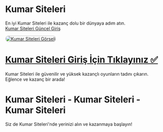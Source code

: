 # Kumar Siteleri
En iyi Kumar Siteleri ile kazanç dolu bir dünyaya adım atın.  
<a href="http://www.redly.vip/3A5tsFl" title="Kumar Siteleri Güncel Giriş">Kumar Siteleri Güncel Giriş</a>  

<a href="http://www.redly.vip/3A5tsFl">
    <img src="https://i.ibb.co/MkY55wf/photo-2025-01-15-16-52-46.jpg" alt="Kumar Siteleri Görseli" style="max-width: 100%; border: 2px solid #ddd; border-radius: 10px;">
</a>  

# <a href="http://www.redly.vip/3A5tsFl">Kumar Siteleri Giriş İçin Tıklayınız ✅</a>  
Kumar Siteleri ile güvenilir ve yüksek kazançlı oyunların tadını çıkarın. Eğlence ve kazanç bir arada!  

# Kumar Siteleri - Kumar Siteleri - Kumar Siteleri  
Siz de Kumar Siteleri'nde yerinizi alın ve kazanmaya başlayın!
